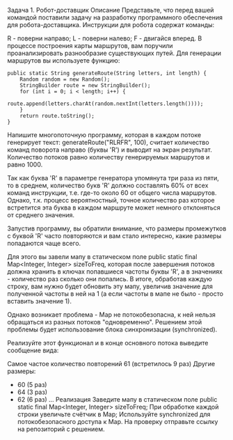 Задача 1. Робот-доставщик
Описание
Представьте, что перед вашей командой поставили задачу на разработку программного обеспечения для робота-доставщика. Инструкции для робота содержат команды:

R - поверни направо;
L - поверни налево;
F - двигайся вперед.
В процессе построения карты маршрутов, вам поручили проанализировать разнообразие существующих путей. Для генерации маршрутов вы используете функцию:

    public static String generateRoute(String letters, int length) {
        Random random = new Random();
        StringBuilder route = new StringBuilder();
        for (int i = 0; i < length; i++) {
            route.append(letters.charAt(random.nextInt(letters.length())));
        }
        return route.toString();
    }
Напишите многопоточную программу, которая в каждом потоке генерирует текст: generateRoute("RLRFR", 100), 
считает количество команд поворота направо (буквы 'R') и выводит на экран результат. 
Количество потоков равно количеству генерируемых маршрутов и равно 1000.

Так как буква 'R' в параметре генератора упомянута три раза из пяти, то в среднем, 
количество букв 'R' должно составлять 60% от всех команд инструкции, т.е. где-то около 60 от общего числа маршрутов. 
Однако, т.к. процесс вероятностный, точное количество раз которое встретится эта буква в каждом маршруте может 
немного отклоняться от среднего значения.

Запустив программу, вы обратили внимание, что размеры промежутков с буквой 'R' часто повторяются и вам стало интересно,
 какие размеры попадаются чаще всего.

Для этого вы завели мапу в статическом поле public static final Map<Integer, Integer> sizeToFreq, 
которая после завершения потоков должна хранить в ключах попавшиеся частоты буквы 'R', 
а в значениях - количество раз сколько они попались. В итоге, обработав каждую строку, 
вам нужно будет обновить эту мапу, увеличив значение для полученной частоты в ней на 1 
(а если частоты в мапе не было - просто вставить значение 1).

Однако возникает проблема - Map не потокобезопасна, 
к ней нельзя обращаться из разных потоков "одновременно". 
Решением этой проблемы будет использование блока синхронизации (synchronized).

Реализуйте этот функционал и в конце основного потока выведите сообщение вида:

Самое частое количество повторений 61 (встретилось 9 раз)
Другие размеры:
- 60 (5 раз)
- 64 (3 раз)
- 62 (6 раз)
...
Реализация
Заведите мапу в статическом поле public static final Map<Integer, Integer> sizeToFreq;
При обработке каждой строки увеличьте счётчик в Map;
Используйте synchronized для потокобезопасного доступа к Map.
На проверку отправьте ссылку на репозиторий с решением.